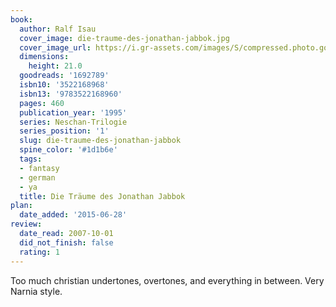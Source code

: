 ```yaml
---
book:
  author: Ralf Isau
  cover_image: die-traume-des-jonathan-jabbok.jpg
  cover_image_url: https://i.gr-assets.com/images/S/compressed.photo.goodreads.com/books/1186999376l/1692789.jpg
  dimensions:
    height: 21.0
  goodreads: '1692789'
  isbn10: '3522168968'
  isbn13: '9783522168960'
  pages: 460
  publication_year: '1995'
  series: Neschan-Trilogie
  series_position: '1'
  slug: die-traume-des-jonathan-jabbok
  spine_color: '#1d1b6e'
  tags:
  - fantasy
  - german
  - ya
  title: Die Träume des Jonathan Jabbok
plan:
  date_added: '2015-06-28'
review:
  date_read: 2007-10-01
  did_not_finish: false
  rating: 1
---
```


Too much christian undertones, overtones, and everything in between. Very Narnia style.
